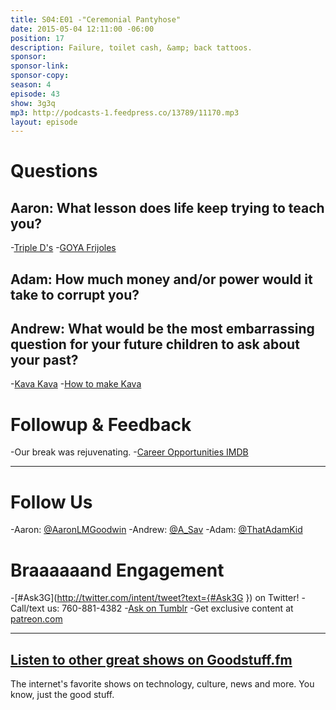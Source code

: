 ```yaml
---
title: S04:E01 -"Ceremonial Pantyhose"
date: 2015-05-04 12:11:00 -06:00
position: 17
description: Failure, toilet cash, &amp; back tattoos.
sponsor:
sponsor-link:
sponsor-copy:
season: 4
episode: 43
show: 3g3q
mp3: http://podcasts-1.feedpress.co/13789/11170.mp3
layout: episode
---
```


# Questions

## Aaron: What lesson does life keep trying to teach you?
-[Triple D's](https://youtu.be/KC1mh9s3_g4)
-[GOYA Frijoles](http://www.goya.com/english/recipes/frijoles-refritos)

## Adam: How much money and/or power would it take to corrupt you?

## Andrew: What would be the most embarrassing question for your future children to ask about your past?
-[Kava Kava](http://en.wikipedia.org/wiki/Kava)
-[How to make Kava](http://www.wikihow.com/Make-Kava)

# Followup &amp; Feedback
-Our break was rejuvenating.
-[Career Opportunities IMDB](http://www.imdb.com/title/tt0101545/)

***

# Follow Us
-Aaron: [@AaronLMGoodwin](http://twitter.com/aaronlmgoodwin)
-Andrew: [@A_Sav](http://twitter.com/a_sav)
-Adam: [@ThatAdamKid](http://twitter.com/thatadamkid)

# Braaaaaand Engagement
-[#Ask3G](http://twitter.com/intent/tweet?text={#Ask3G }) on Twitter!
-Call/text us: 760-881-4382
-[Ask on Tumblr](http://3g3q.co/ask)
-Get exclusive content at [patreon.com](http://www.patreon.com/3g3q)

***

## [Listen to other great shows on Goodstuff.fm](http://goodstuff.fm/)
The internet's favorite shows on technology, culture, news and more. You know, just the good stuff.
